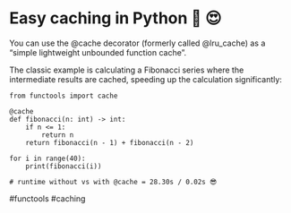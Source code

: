# Easy caching in Python 🐍 😍

You can use the @cache decorator (formerly called @lru_cache) as a “simple lightweight unbounded function cache”.

The classic example is calculating a Fibonacci series where the intermediate results are cached, speeding up the calculation significantly:

```
from functools import cache

@cache
def fibonacci(n: int) -> int:
    if n <= 1:
        return n
    return fibonacci(n - 1) + fibonacci(n - 2)

for i in range(40):
    print(fibonacci(i))

# runtime without vs with @cache = 28.30s / 0.02s 😎
```

#functools #caching
